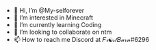 - 👋 Hi, I’m @My-selforever
- 👀 I’m interested in Minecraft
- 🌱 I’m currently learning Coding
- 💞️ I’m looking to collaborate on ntm
- 📫 How to reach me Discord at 𝐹𝓇☯𝓈𝓉𝐵𝓊𝓇𝓃#6296

<!---
My-selforever/My-selforever is a ✨ special ✨ repository because its `README.md` (this file) appears on your GitHub profile.
You can click the Preview link to take a look at your changes.
--->

